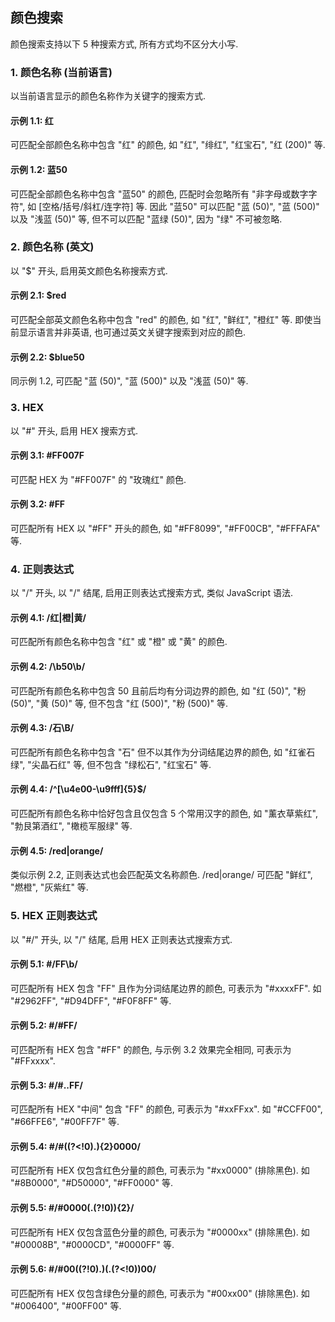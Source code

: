 ## 颜色搜索

颜色搜索支持以下 5 种搜索方式, 所有方式均不区分大小写.

### 1. 颜色名称 (当前语言)

以当前语言显示的颜色名称作为关键字的搜索方式.

#### 示例 1.1: 红

可匹配全部颜色名称中包含 "红" 的颜色, 如 "红", "绯红", "红宝石", "红 (200)" 等.

#### 示例 1.2: 蓝50

可匹配全部颜色名称中包含 "蓝50" 的颜色, 匹配时会忽略所有 "非字母或数字字符", 如 [空格/括号/斜杠/连字符] 等. 因此 "蓝50" 可以匹配 "蓝 (50)", "蓝 (500)" 以及 "浅蓝 (50)" 等, 但不可以匹配 "蓝绿 (50)", 因为 "绿" 不可被忽略.

### 2. 颜色名称 (英文)

以 "$" 开头, 启用英文颜色名称搜索方式.

#### 示例 2.1: $red

可匹配全部英文颜色名称中包含 "red" 的颜色, 如 "红", "鲜红", "橙红" 等. 即使当前显示语言并非英语, 也可通过英文关键字搜索到对应的颜色.

#### 示例 2.2: $blue50

同示例 1.2, 可匹配 "蓝 (50)", "蓝 (500)" 以及 "浅蓝 (50)" 等.

### 3. HEX

以 "#" 开头, 启用 HEX 搜索方式.

#### 示例 3.1: #FF007F

可匹配 HEX 为 "#FF007F" 的 "玫瑰红" 颜色.

#### 示例 3.2: #FF

可匹配所有 HEX 以 "#FF" 开头的颜色, 如 "#FF8099", "#FF00CB", "#FFFAFA" 等.

### 4. 正则表达式

以 "/" 开头, 以 "/" 结尾, 启用正则表达式搜索方式, 类似 JavaScript 语法.

#### 示例 4.1: /红|橙|黄/

可匹配所有颜色名称中包含 "红" 或 "橙" 或 "黄" 的颜色.

#### 示例 4.2: /\b50\b/

可匹配所有颜色名称中包含 50 且前后均有分词边界的颜色, 如 "红 (50)", "粉 (50)", "黄 (50)" 等, 但不包含 "红 (500)", "粉 (500)" 等.

#### 示例 4.3: /石\B/

可匹配所有颜色名称中包含 "石" 但不以其作为分词结尾边界的颜色, 如 "红雀石绿", "尖晶石红" 等, 但不包含 "绿松石", "红宝石" 等.

#### 示例 4.4: /^[\u4e00-\u9fff]{5}$/

可匹配所有颜色名称中恰好包含且仅包含 5 个常用汉字的颜色, 如 "薰衣草紫红", "勃艮第酒红", "橄榄军服绿" 等.

#### 示例 4.5: /red|orange/

类似示例 2.2, 正则表达式也会匹配英文名称颜色. /red|orange/ 可匹配 "鲜红", "燃橙", "灰紫红" 等.

### 5. HEX 正则表达式

以 "#/" 开头, 以 "/" 结尾, 启用 HEX 正则表达式搜索方式.

#### 示例 5.1: #/FF\b/

可匹配所有 HEX 包含 "FF" 且作为分词结尾边界的颜色, 可表示为 "#xxxxFF". 如 "#2962FF", "#D94DFF", "#F0F8FF" 等.

#### 示例 5.2: #/#FF/

可匹配所有 HEX 包含 "#FF" 的颜色, 与示例 3.2 效果完全相同, 可表示为 "#FFxxxx".

#### 示例 5.3: #/#..FF/

可匹配所有 HEX "中间" 包含 "FF" 的颜色, 可表示为 "#xxFFxx". 如 "#CCFF00", "#66FFE6", "#00FF7F" 等.

#### 示例 5.4: #/#((?<!0).){2}0000/

可匹配所有 HEX 仅包含红色分量的颜色, 可表示为 "#xx0000" (排除黑色). 如 "#8B0000", "#D50000", "#FF0000" 等.

#### 示例 5.5: #/#0000(.(?!0)){2}/

可匹配所有 HEX 仅包含蓝色分量的颜色, 可表示为 "#0000xx" (排除黑色). 如 "#00008B", "#0000CD", "#0000FF" 等.

#### 示例 5.6: #/#00((?!0).)(.(?<!0))00/

可匹配所有 HEX 仅包含绿色分量的颜色, 可表示为 "#00xx00" (排除黑色). 如 "#006400", "#00FF00" 等.